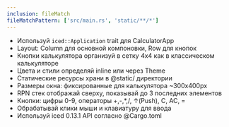```yaml
---
inclusion: fileMatch
fileMatchPattern: ['src/main.rs', 'static/**/*']
---
```


- Используй `iced::Application` trait для CalculatorApp
- Layout: Column для основной компоновки, Row для кнопок
- Кнопки калькулятора организуй в сетку 4x4 как в классическом калькуляторе
- Цвета и стили определяй inline или через Theme
- Статические ресурсы храни в @static/ директории
- Размеры окна: фиксированные для калькулятора ~300x400px
- RPN стек отображай сверху, показывай до 3 последних элементов
- Кнопки: цифры 0-9, операторы +,-,*,/, ↑(Push), C, AC, =
- Обрабатывай клики мыши и клавиатуру для ввода
- Используй iced 0.13.1 API согласно @Cargo.toml
